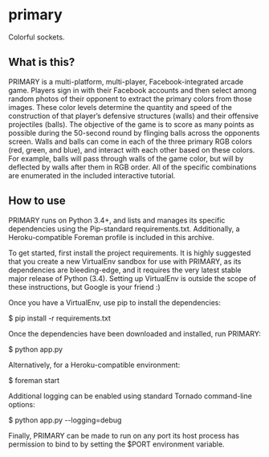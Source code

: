 primary
=======

Colorful sockets.

## What is this?

PRIMARY is a multi-platform, multi-player, Facebook-integrated arcade game. Players sign in with their Facebook accounts and then select among random photos of their opponent to extract the primary colors from those images. These color levels determine the quantity and speed of the construction of that player’s defensive structures (walls) and their offensive projectiles (balls). The objective of the game is to score as many points as possible during the 50-second round by flinging balls across the opponents screen. Walls and balls can come in each of the three primary RGB colors (red, green, and blue), and interact with each other based on these colors. For example, balls will pass through walls of the game color, but will by deflected by walls after them in RGB order. All of the specific combinations are enumerated in the included interactive tutorial.

## How to use

PRIMARY runs on Python 3.4+, and lists and manages its specific dependencies using the Pip-standard requirements.txt. Additionally, a Heroku-compatible Foreman profile is included in this archive.

To get started, first install the project requirements. It is highly suggested that you create a new VirtualEnv sandbox for use with PRIMARY, as its dependencies are bleeding-edge, and it requires the very latest stable major release of Python (3.4). Setting up VirtualEnv is outside the scope of these instructions, but Google is your friend :)

Once you have a VirtualEnv, use pip to install the dependencies:

$ pip install -r requirements.txt

Once the dependencies have been downloaded and installed, run PRIMARY:

$ python app.py

Alternatively, for a Heroku-compatible environment:

$ foreman start

Additional logging can be enabled using standard Tornado command-line options:

$ python app.py --logging=debug

Finally, PRIMARY can be made to run on any port its host process has permission to bind to by setting the $PORT environment variable.
